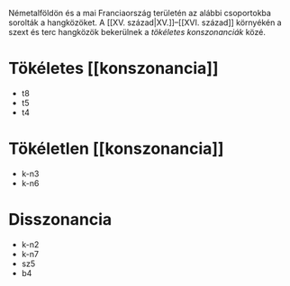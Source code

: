 Németalföldön és a mai Franciaország területén az alábbi csoportokba sorolták a hangközöket. A [[XV. század|XV.]]–[[XVI. század]] környékén a szext és terc hangközök bekerülnek a *tökéletes konszonanciák* közé.
# Tökéletes [[konszonancia]]
- t8
- t5
- t4
# Tökéletlen [[konszonancia]]
- k-n3
- k-n6
# Disszonancia
- k-n2
- k-n7
- sz5
- b4
